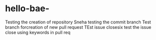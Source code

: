 # hello-bae-
Testing the creation of repository
Sneha testing the commit branch
Test branch forcreation of new pull request
TEst issue closesix
test the issue close using keywords in  pull req
